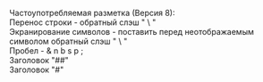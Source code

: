 Частоупотребляемая разметка (Версия 8):\
Перенос строки - обратный слэш " \\ "\
Экранирование символов - поставить перед неотображаемым символом обратный слэш " \\ "\
Пробел - & n b s p ; \
Заголовок "##"   
Заголовок "#"
